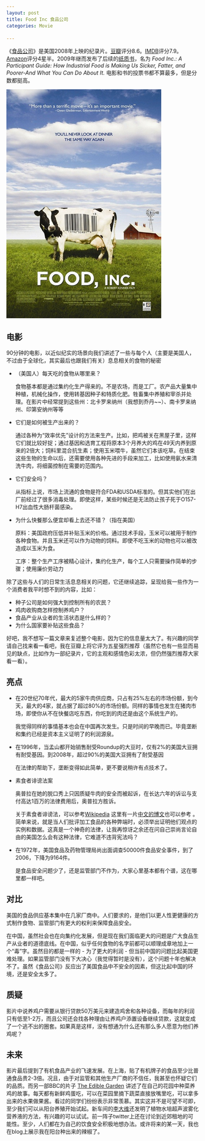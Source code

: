 ```yaml
---
layout: post
title: Food Inc 食品公司
categories: Movie

---
```

《[食品公司](http://www.foodincmovie.com/)》是美国2008年上映的纪录片。[豆瓣](http://movie.douban.com/subject/3564499/)评分8.6。[IMDB](http://www.imdb.com/title/tt1286537/)评分7.9。[Amazon](http://www.amazon.com/Food-Inc-Eric-Schlosser/dp/B0027BOL4G/ref=sr_1_1?ie=UTF8&amp;qid=1316188712&amp;sr=8-1)评分4星半。2009年继而发布了后续的[纸质书](http://www.amazon.com/Food-Inc-Participant-Industrial-Poorer-/dp/1586486942/ref=sr_1_5?ie=UTF8&amp;qid=1316188712&amp;sr=8-5)，名为 _Food Inc.: A Participant Guide: How Industrial Food is Making Us Sicker, Fatter, and Poorer-And What You Can Do About It._ 电影和书的投票书都不算最多，但是分数都挺高。

![](/images/foodinc.jpg "foodinc")

## 电影

90分钟的电影，以近似纪实的场景向我们讲述了一些与每个人（主要是美国人，不过由于全球化，其实最后也跟我们有关）息息相关的食物的秘密

*   （美国人）每天吃的食物从哪里来？

    食物基本都是通过集约化生产得来的。不是农场，而是工厂。农产品大量集中种植，机械化操作，使用转基因种子和特质化肥。牲畜集中养殖和宰杀并处理。在影片中经常提到这些州：北卡罗来纳州（我想到乔丹~~）、南卡罗来纳州、印第安纳州等等
*   它们是如何被生产出来的？

    通过各种为“效率优先”设计的方法来生产。比如，把鸡被关在黑屋子里，这样它们就比较好捉；通过基因和选育工程将原本3个月养大的鸡在49天内养到原来的2倍大；饲料里混合抗生素；使用玉米喂牛，虽然它们本该吃草。在结束这些生物的生命以后，还需要使用各种先进的手段来加工，比如使用氨水来清洗牛肉，将细菌控制在需要的范围内。
*   它们安全吗？

    从指标上说，市场上流通的食物是符合FDA和USDA标准的。但其实他们在出厂前经过了很多消毒处理。即使这样，某些时候还是无法防止孩子死于O157-H7出血性大肠杆菌感染。
*   为什么快餐那么便宜却看上去还不错？（指在美国）

    原料：美国政府压低并补贴玉米的价格。通过技术手段，玉米可以被用于制作各种食物。并且玉米还可以作为动物的饲料。即使不吃玉米的动物也可以被改造成以玉米为食。

    工序：整个生产工序被精心设计，集约化生产，每个工人只需要操作简单的步骤；使用廉价劳动力

除了这些与人们的日常生活息息相关的问题，它还继续追踪，呈现给我一些作为一个消费者我平时想不到的内容，比如：

*   种子公司是如何强大到控制所有的农民？
*   鸡肉收购商怎样控制养鸡户？
*   食品产业从业者的生活状态是什么样的？
*   为什么国家要补贴这些食品？

好吧，我不想写一篇文章来复述整个电影，因为它的信息量太大了。有兴趣的同学请自己找来看一看吧，我在豆瓣上将它评为五星强烈推荐（虽然它也有一些显而易见的缺点，比如作为一部纪录片，它的主观和感情色彩太浓，但仍然强烈推荐大家看一看）。

## 亮点

*   在20世纪70年代，最大的5家牛肉供应商，只占有25%左右的市场份额，到今天，最大的4家，就占据了超过80%的市场份额。同样的事情也发生在猪肉市场，即使你从不在快餐店吃东西，你吃到的肉还是由这个系统生产的。

    我觉得同样的事情基本也会在中国再次发生。只是时间的早晚而已。毕竟垄断和集约已经是资本主义证明了的利润源泉。
*   在1996年，当孟山都开始销售耐受Roundup的大豆时，仅有2%的美国大豆拥有耐受基因。到2008年，超过90%的美国大豆拥有了耐受基因

    在法律的帮助下，垄断变得如此简单，更不要说稍许有点技术了。
*   素食者诽谤法案

    奥普拉在她的脱口秀上只因质疑牛肉的安全而被起诉，在长达六年的诉讼与支付高达1百万的法律费用后，奥普拉方胜诉。

    关于素食者诽谤法，可以参考[Wikipedia](http://en.wikipedia.org/wiki/Food_libel_laws) 这里有一片[中文的博文](http://blog.sina.com.cn/s/blog_4dfdb8b20100gova.html)也可以参考 。简单来说，就是当人们批评加工食品的各种弊端时，必须举出证明他们观点的实例和数据。这真是一个神奇的法律，让我再惊讶之余还在问自己崇尚言论自由的美国怎么会有这种法律，它难道不违背宪法吗？
*   在1972年，美国食品及药物管理局尚出面调查50000件食品安全事件，到了2006，下降为9164件。

    是食品安全问题少了，还是监管部门不作为，大家心里基本都有个谱，这在哪里都一样吧。

## 对比

美国的食品供应基本集中在几家厂商中。人们要求的，是他们以更人性更健康的方式制作食物、监管部门有更大的权利来保障食品安全。

在中国，虽然社会也在向集约化发展，但是现在我们面临更大的问题是广大食品生产从业者的道德底线。在中国，似乎任何食物的名字前都可以顺理成章地加上一个“毒”字。虽然目的都是一样的 - 为了更大的利润 - 但当前中国的问题比起美国更难处理。如果监管部门没有下大决心（我觉得暂时是没有），这个问题十年也解决不了。虽然《食品公司》反应出了美国食品中不安全的因素，但这比起中国的环境，还是安全太多了。

## 质疑

影片中说养鸡户需要从银行贷款50万美元来建造鸡舍和各种设备，而每年的利润只有低至1-2万，而且公司还会找各种理由让养鸡户添置设备继续贷款，这就变成了一个逃不出的圈套。如果真是这样，没有想通为什么还有那么多人愿意为他们养鸡呢？

## 未来

影片最后提到了有机食品产业的飞速发展。在上海，贴了有机牌子的食品至少比普通食品贵2-3倍。况且，由于对监管和其他生产厂商的不信任，我甚至也怀疑它们的品质。而另一部BBC的片子 [The Edible Garden](http://movie.douban.com/subject/4812748/) 讲述了在自己的花园中种菜养鸡的故事。每天都有新鲜鸡蛋吃，可以在菜园里摘下蔬菜直接放嘴里吃，可以拿多出来的水果做果酱。看过的同学们纷纷表示非常羡慕。其实这并不是可望不可即，至少我们可以从阳台养殖开始试起。新车间的[李大维](http://weibo.com/1518434112/xopPIxJeE)还发明了植物水培超声波雾化营养液的方法，有兴趣的可以试试。前一阵子twitter上还在讨论到近郊租地的可能性。至少，人们都在为自己的饮食安全积极地想办法。或许将来的某一天，我也在blog上展示我在阳台种出来的辣椒了。